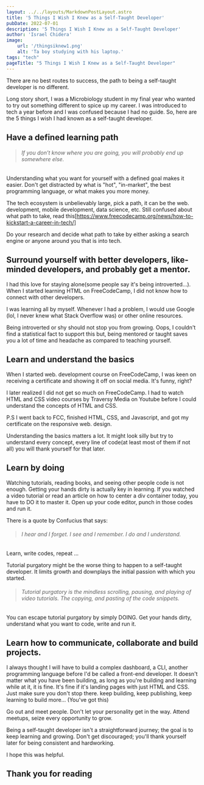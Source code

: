```yaml
---
layout: ../../layouts/MarkdownPostLayout.astro
title: '5 Things I Wish I Knew as a Self-Taught Developer'
pubDate: 2022-07-01
description: '5 Things I Wish I Knew as a Self-Taught Developer'
author: 'Israel Chidera'
image:
    url: '/thingsiknew1.png'
    alt: 'Ta boy studying with his laptop.'
tags: "tech"
pageTitle: "5 Things I Wish I Knew as a Self-Taught Developer"
---
```


There are no best routes to success, the path to being a self-taught developer is no different.

Long story short, I was a Microbiology student in my final year who wanted to try out something different to spice up my career. I was introduced to tech a year before and I was confused because I had no guide. So, here are the 5 things I wish I had known as a self-taught developer.

## Have a defined learning path
> ###### If you don’t know where you are going, you will probably end up somewhere else.

Understanding what you want for yourself with a defined goal makes it easier. Don't get distracted by what is "hot", "in-market", the best programming language, or what makes you more money.

The tech ecosystem is unbelievably large, pick a path, it can be the web. development, mobile development, data science, etc. Still confused about what path to take, read this[https://www.freecodecamp.org/news/how-to-kickstart-a-career-in-tech/]

Do your research and decide what path to take by either asking a search engine or anyone around you that is into tech.

## Surround yourself with better developers, like-minded developers, and probably get a mentor.
I had this love for staying alone(some people say it's being introverted...). When I started learning HTML on FreeCodeCamp, I did not know how to connect with other developers.

I was learning all by myself. Whenever I had a problem, I would use Google (lol, I never knew what Stack Overflow was) or other online resources.

Being introverted or shy should not stop you from growing. Oops, I couldn't find a statistical fact to support this but, being mentored or taught saves you a lot of time and headache as compared to teaching yourself.

## Learn and understand the basics
When I started web. development course on FreeCodeCamp, I was keen on receiving a certificate and showing it off on social media. It's funny, right?

I later realized I did not get so much on FreeCodeCamp. I had to watch HTML and CSS video courses by Traversy Media on Youtube before I could understand the concepts of HTML and CSS.

P.S I went back to FCC, finished HTML, CSS, and Javascript, and got my certificate on the responsive web. design.

Understanding the basics matters a lot. It might look silly but try to understand every concept, every line of code(at least most of them if not all) you will thank yourself for that later.

## Learn by doing
Watching tutorials, reading books, and seeing other people code is not enough. Getting your hands dirty is actually key in learning. If you watched a video tutorial or read an article on how to center a div container today, you have to DO it to master it. Open up your code editor, punch in those codes and run it.

There is a quote by Confucius that says:
> ###### I hear and I forget. I see and I remember. I do and I understand.

Learn, write codes, repeat ...

Tutorial purgatory might be the worse thing to happen to a self-taught developer. It limits growth and downplays the initial passion with which you started.

> ###### Tutorial purgatory is the mindless scrolling, pausing, and playing of video tutorials. The copying, and pasting of the code snippets.

You can escape tutorial purgatory by simply DOING. Get your hands dirty, understand what you want to code, write and run it.

## Learn how to communicate, collaborate and build projects.
I always thought I will have to build a complex dashboard, a CLI, another programming language before I'd be called a front-end developer. It doesn't matter what you have been building, as long as you're building and learning while at it, it is fine. It's fine if it's landing pages with just HTML and CSS. Just make sure you don't stop there. keep building, keep publishing, keep learning to build more... (You've got this)

Go out and meet people. Don't let your personality get in the way. Attend meetups, seize every opportunity to grow.

Being a self-taught developer isn't a straightforward journey; the goal is to keep learning and growing. Don't get discouraged; you'll thank yourself later for being consistent and hardworking.

I hope this was helpful.

## Thank you for reading